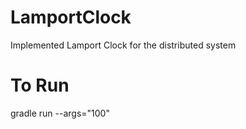 # LamportClock
Implemented Lamport Clock for the distributed system


# To Run
gradle run --args="100"
